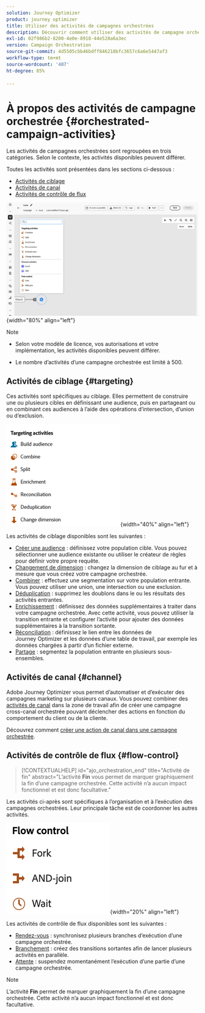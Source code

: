 ```yaml
---
solution: Journey Optimizer
product: journey optimizer
title: Utiliser des activités de campagnes orchestrées
description: Découvrir comment utiliser des activités de campagne orchestrée
exl-id: 02f986b2-8200-4e0e-8918-44e528a6a3ec
version: Campaign Orchestration
source-git-commit: 4d5505cbb46bdff846218bfc3657c6a6e5447af3
workflow-type: tm+mt
source-wordcount: '407'
ht-degree: 85%

---
```



# À propos des activités de campagne orchestrée {#orchestrated-campaign-activities}

Les activités de campagnes orchestrées sont regroupées en trois catégories. Selon le contexte, les activités disponibles peuvent différer.

Toutes les activités sont présentées dans les sections ci-dessous :

* [Activités de ciblage](#targeting)
* [Activités de canal](#channel)
* [Activités de contrôle de flux](#flow-control)

![Liste des activités disponibles dans la zone de travail](../assets/orchestrated-activities.png){width="80%" align="left"}


>[!NOTE]
>
>* Selon votre modèle de licence, vos autorisations et votre implémentation, les activités disponibles peuvent différer.
>
>* Le nombre d’activités d’une campagne orchestrée est limité à 500.


## Activités de ciblage {#targeting}

Ces activités sont spécifiques au ciblage. Elles permettent de construire une ou plusieurs cibles en définissant une audience, puis en partageant ou en combinant ces audiences à l’aide des opérations d’intersection, d’union ou d’exclusion.

![Liste des activités de ciblage](../assets/targeting-activities.png){width="40%" align="left"}

Les activités de ciblage disponibles sont les suivantes :

* [Créer une audience](build-audience.md) : définissez votre population cible. Vous pouvez sélectionner une audience existante ou utiliser le créateur de règles pour définir votre propre requête.
* [Changement de dimension](change-dimension.md) : changez la dimension de ciblage au fur et à mesure que vous créez votre campagne orchestrée.
* [Combiner](combine.md) : effectuez une segmentation sur votre population entrante. Vous pouvez utiliser une union, une intersection ou une exclusion.
* [Déduplication](deduplication.md) : supprimez les doublons dans le ou les résultats des activités entrantes.
* [Enrichissement](enrichment.md) : définissez des données supplémentaires à traiter dans votre campagne orchestrée. Avec cette activité, vous pouvez utiliser la transition entrante et configurer l’activité pour ajouter des données supplémentaires à la transition sortante.
* [Réconciliation](reconciliation.md) : définissez le lien entre les données de Journey Optimizer et les données d’une table de travail, par exemple les données chargées à partir d’un fichier externe.
* [Partage](split.md) : segmentez la population entrante en plusieurs sous-ensembles.

## Activités de canal {#channel}

Adobe Journey Optimizer vous permet d’automatiser et d’exécuter des campagnes marketing sur plusieurs canaux. Vous pouvez combiner des [activités de canal](channels.md) dans la zone de travail afin de créer une campagne cross-canal orchestrée pouvant déclencher des actions en fonction du comportement du client ou de la cliente.

Découvrez comment [créer une action de canal dans une campagne orchestrée](channels.md).

## Activités de contrôle de flux {#flow-control}

>[!CONTEXTUALHELP]
>id="ajo_orchestration_end"
>title="Activité de fin"
>abstract="L’activité **Fin** vous permet de marquer graphiquement la fin d’une campagne orchestrée. Cette activité n’a aucun impact fonctionnel et est donc facultative."

Les activités ci-après sont spécifiques à l’organisation et à l’exécution des campagnes orchestrées. Leur principale tâche est de coordonner les autres activités.

![Liste des activités de contrôle de flux](../assets/flow-control-activities.png){width="20%" align="left"}

Les activités de contrôle de flux disponibles sont les suivantes :

* [Rendez-vous](and-join.md) : synchronisez plusieurs branches d’exécution d’une campagne orchestrée.
* [Branchement](fork.md) : créez des transitions sortantes afin de lancer plusieurs activités en parallèle.
* [Attente](wait.md) : suspendez momentanément l’exécution d’une partie d’une campagne orchestrée.
  <!--* [Test](test.md): Enable transitions based on specified conditions.-->

>[!NOTE]
>L’activité **Fin** permet de marquer graphiquement la fin d’une campagne orchestrée. Cette activité n’a aucun impact fonctionnel et est donc facultative.
